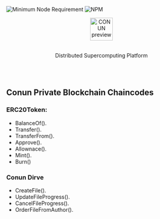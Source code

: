 ![Minimum Node Requirement](https://img.shields.io/badge/node-%3E%3D6.14.0-brightgreen.svg)
![NPM](https://img.shields.io/npm/v/npm)
<br/>
<p align="center">
  <img alt="CONUN preview" src="https://conun.io/img/conun_logo_big.png" height="60" />
  <br><br>
  <p align="center">Distributed Supercomputing Platform</p>
</p>

<br/>
<br/>

## Conun Private Blockchain Chaincodes
### ERC20Token:
  * BalanceOf().
  * Transfer().
  * TransferFrom().
  * Approve().
  * Allownace().
  * Mint().
  * Burn()



### Conun Dirve
  * CreateFile().
  * UpdateFileProgress().
  * CancelFileProgress().
  * OrderFileFromAuthor().
<br/>
<br/>



